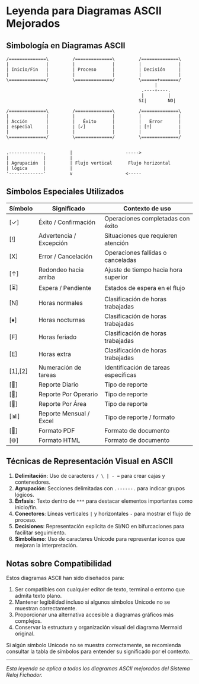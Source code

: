 # Leyenda para Diagramas ASCII Mejorados

## Simbología en Diagramas ASCII

```
/==============\         /==============\         /==============\
|              |         |              |         |              |
| Inicio/Fin   |         | Proceso      |         | Decisión     |
|              |         |              |         |              |
\==============/         \==============/         \======+=======/
                                                        |
                                                   .----+----.
                                                   |         |
                                                  SI|        NO|

/==============\         /==============\         /==============\
|              |         |              |         |              |
| Acción       |         |   Éxito      |         |   Error      |
| especial     |         | [✓]          |         | [!]          |
|              |         |              |         |              |
\==============/         \==============/         \==============/


.-------------.         |                    ----->
|             |         |                          
| Agrupación  |         | Flujo vertical      Flujo horizontal
| lógica      |         |                          
'-------------'         v                    <-----
```

## Símbolos Especiales Utilizados

| Símbolo | Significado                  | Contexto de uso                     |
|---------|------------------------------|-------------------------------------|
| [✓]     | Éxito / Confirmación         | Operaciones completadas con éxito   |
| [!]     | Advertencia / Excepción      | Situaciones que requieren atención  |
| [X]     | Error / Cancelación          | Operaciones fallidas o canceladas   |
| [↑]     | Redondeo hacia arriba        | Ajuste de tiempo hacia hora superior|
| [⏳]    | Espera / Pendiente           | Estados de espera en el flujo       |
| [N]     | Horas normales               | Clasificación de horas trabajadas   |
| [♦]     | Horas nocturnas              | Clasificación de horas trabajadas   |
| [F]     | Horas feriado                | Clasificación de horas trabajadas   |
| [E]     | Horas extra                  | Clasificación de horas trabajadas   |
| [1],[2] | Numeración de tareas         | Identificación de tareas específicas|
| [📅]    | Reporte Diario               | Tipo de reporte                     |
| [👤]    | Reporte Por Operario         | Tipo de reporte                     |
| [🏢]    | Reporte Por Área             | Tipo de reporte                     |
| [📊]    | Reporte Mensual / Excel      | Tipo de reporte / formato           |
| [📄]    | Formato PDF                  | Formato de documento                |
| [🌐]    | Formato HTML                 | Formato de documento                |

## Técnicas de Representación Visual en ASCII

1. **Delimitación**: Uso de caracteres `/ \ | - =` para crear cajas y contenedores.
2. **Agrupación**: Secciones delimitadas con `.------.` para indicar grupos lógicos.
3. **Énfasis**: Texto dentro de `***` para destacar elementos importantes como inicio/fin.
4. **Conectores**: Líneas verticales `|` y horizontales `-` para mostrar el flujo de proceso.
5. **Decisiones**: Representación explícita de SI/NO en bifurcaciones para facilitar seguimiento.
6. **Simbolismo**: Uso de caracteres Unicode para representar iconos que mejoran la interpretación.

## Notas sobre Compatibilidad

Estos diagramas ASCII han sido diseñados para:

1. Ser compatibles con cualquier editor de texto, terminal o entorno que admita texto plano.
2. Mantener legibilidad incluso si algunos símbolos Unicode no se muestran correctamente.
3. Proporcionar una alternativa accesible a diagramas gráficos más complejos.
4. Conservar la estructura y organización visual del diagrama Mermaid original.

Si algún símbolo Unicode no se muestra correctamente, se recomienda consultar la tabla de símbolos para entender su significado por el contexto.

---

*Esta leyenda se aplica a todos los diagramas ASCII mejorados del Sistema Reloj Fichador.* 